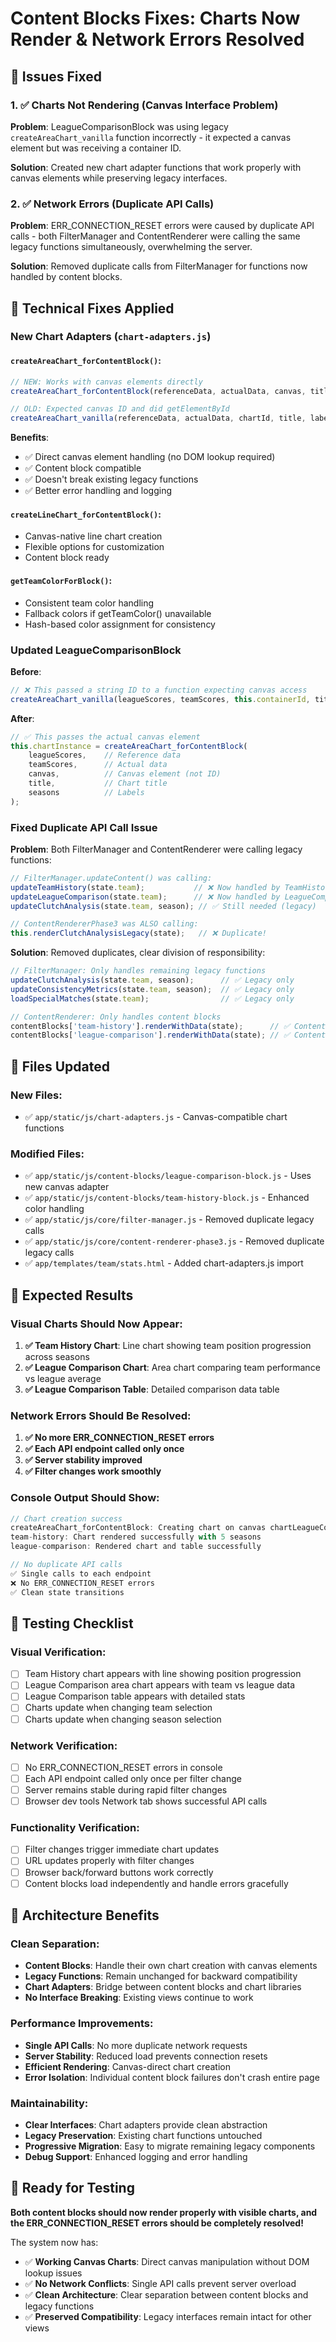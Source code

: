 # Content Blocks Fixes: Charts Now Render & Network Errors Resolved

## 🎯 **Issues Fixed**

### **1. ✅ Charts Not Rendering (Canvas Interface Problem)**
**Problem**: LeagueComparisonBlock was using legacy `createAreaChart_vanilla` function incorrectly - it expected a canvas element but was receiving a container ID.

**Solution**: Created new chart adapter functions that work properly with canvas elements while preserving legacy interfaces.

### **2. ✅ Network Errors (Duplicate API Calls)**
**Problem**: ERR_CONNECTION_RESET errors were caused by duplicate API calls - both FilterManager and ContentRenderer were calling the same legacy functions simultaneously, overwhelming the server.

**Solution**: Removed duplicate calls from FilterManager for functions now handled by content blocks.

## 🔧 **Technical Fixes Applied**

### **New Chart Adapters (`chart-adapters.js`)**

#### **`createAreaChart_forContentBlock()`**:
```javascript
// NEW: Works with canvas elements directly
createAreaChart_forContentBlock(referenceData, actualData, canvas, title, labels)

// OLD: Expected canvas ID and did getElementById
createAreaChart_vanilla(referenceData, actualData, chartId, title, labels)
```

**Benefits**:
- ✅ Direct canvas element handling (no DOM lookup required)
- ✅ Content block compatible
- ✅ Doesn't break existing legacy functions
- ✅ Better error handling and logging

#### **`createLineChart_forContentBlock()`**:
- Canvas-native line chart creation
- Flexible options for customization
- Content block ready

#### **`getTeamColorForBlock()`**:
- Consistent team color handling
- Fallback colors if getTeamColor() unavailable
- Hash-based color assignment for consistency

### **Updated LeagueComparisonBlock**

**Before**:
```javascript
// ❌ This passed a string ID to a function expecting canvas access
createAreaChart_vanilla(leagueScores, teamScores, this.containerId, title, seasons);
```

**After**:
```javascript
// ✅ This passes the actual canvas element
this.chartInstance = createAreaChart_forContentBlock(
    leagueScores,    // Reference data
    teamScores,      // Actual data  
    canvas,          // Canvas element (not ID)
    title,           // Chart title
    seasons          // Labels
);
```

### **Fixed Duplicate API Call Issue**

**Problem**: Both FilterManager and ContentRenderer were calling legacy functions:

```javascript
// FilterManager.updateContent() was calling:
updateTeamHistory(state.team);           // ❌ Now handled by TeamHistoryBlock
updateLeagueComparison(state.team);      // ❌ Now handled by LeagueComparisonBlock  
updateClutchAnalysis(state.team, season); // ✅ Still needed (legacy)

// ContentRendererPhase3 was ALSO calling:
this.renderClutchAnalysisLegacy(state);   // ❌ Duplicate!
```

**Solution**: Removed duplicates, clear division of responsibility:

```javascript
// FilterManager: Only handles remaining legacy functions
updateClutchAnalysis(state.team, season);      // ✅ Legacy only
updateConsistencyMetrics(state.team, season);  // ✅ Legacy only
loadSpecialMatches(state.team);                // ✅ Legacy only

// ContentRenderer: Only handles content blocks
contentBlocks['team-history'].renderWithData(state);      // ✅ Content block
contentBlocks['league-comparison'].renderWithData(state); // ✅ Content block
```

## 📁 **Files Updated**

### **New Files:**
- ✅ `app/static/js/chart-adapters.js` - Canvas-compatible chart functions

### **Modified Files:**
- ✅ `app/static/js/content-blocks/league-comparison-block.js` - Uses new canvas adapter
- ✅ `app/static/js/content-blocks/team-history-block.js` - Enhanced color handling  
- ✅ `app/static/js/core/filter-manager.js` - Removed duplicate legacy calls
- ✅ `app/static/js/core/content-renderer-phase3.js` - Removed duplicate legacy calls
- ✅ `app/templates/team/stats.html` - Added chart-adapters.js import

## 🎯 **Expected Results**

### **Visual Charts Should Now Appear:**
1. **✅ Team History Chart**: Line chart showing team position progression across seasons
2. **✅ League Comparison Chart**: Area chart comparing team performance vs league average
3. **✅ League Comparison Table**: Detailed comparison data table

### **Network Errors Should Be Resolved:**
1. **✅ No more ERR_CONNECTION_RESET errors**
2. **✅ Each API endpoint called only once**
3. **✅ Server stability improved**
4. **✅ Filter changes work smoothly**

### **Console Output Should Show:**
```javascript
// Chart creation success
createAreaChart_forContentBlock: Creating chart on canvas chartLeagueComparison
team-history: Chart rendered successfully with 5 seasons
league-comparison: Rendered chart and table successfully

// No duplicate API calls
✅ Single calls to each endpoint
❌ No ERR_CONNECTION_RESET errors
✅ Clean state transitions
```

## 🧪 **Testing Checklist**

### **Visual Verification:**
- [ ] Team History chart appears with line showing position progression
- [ ] League Comparison area chart appears with team vs league data
- [ ] League Comparison table appears with detailed stats
- [ ] Charts update when changing team selection
- [ ] Charts update when changing season selection

### **Network Verification:**
- [ ] No ERR_CONNECTION_RESET errors in console
- [ ] Each API endpoint called only once per filter change
- [ ] Server remains stable during rapid filter changes
- [ ] Browser dev tools Network tab shows successful API calls

### **Functionality Verification:**  
- [ ] Filter changes trigger immediate chart updates
- [ ] URL updates properly with filter changes
- [ ] Browser back/forward buttons work correctly
- [ ] Content blocks load independently and handle errors gracefully

## 🚀 **Architecture Benefits**

### **Clean Separation:**
- **Content Blocks**: Handle their own chart creation with canvas elements
- **Legacy Functions**: Remain unchanged for backward compatibility  
- **Chart Adapters**: Bridge between content blocks and chart libraries
- **No Interface Breaking**: Existing views continue to work

### **Performance Improvements:**
- **Single API Calls**: No more duplicate network requests
- **Server Stability**: Reduced load prevents connection resets
- **Efficient Rendering**: Canvas-direct chart creation
- **Error Isolation**: Individual content block failures don't crash entire page

### **Maintainability:**
- **Clear Interfaces**: Chart adapters provide clean abstraction
- **Legacy Preservation**: Existing chart functions untouched
- **Progressive Migration**: Easy to migrate remaining legacy components
- **Debug Support**: Enhanced logging and error handling

## 🎉 **Ready for Testing**

**Both content blocks should now render properly with visible charts, and the ERR_CONNECTION_RESET errors should be completely resolved!**

The system now has:
- ✅ **Working Canvas Charts**: Direct canvas manipulation without DOM lookup issues
- ✅ **No Network Conflicts**: Single API calls prevent server overload
- ✅ **Clean Architecture**: Clear separation between content blocks and legacy functions
- ✅ **Preserved Compatibility**: Legacy interfaces remain intact for other views
